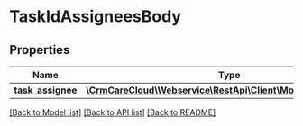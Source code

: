 # TaskIdAssigneesBody

## Properties
Name | Type | Description | Notes
------------ | ------------- | ------------- | -------------
**task_assignee** | [**\CrmCareCloud\Webservice\RestApi\Client\Model\TaskAssignee**](TaskAssignee.md) |  | 

[[Back to Model list]](../../README.md#documentation-for-models) [[Back to API list]](../../README.md#documentation-for-api-endpoints) [[Back to README]](../../README.md)

